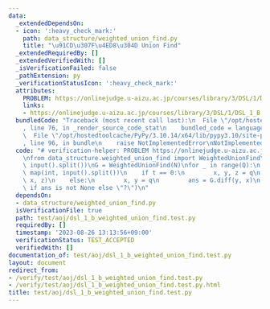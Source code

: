 ```yaml
---
data:
  _extendedDependsOn:
  - icon: ':heavy_check_mark:'
    path: data_structure/weighted_union_find.py
    title: "\u91CD\u307F\u4ED8\u304D Union Find"
  _extendedRequiredBy: []
  _extendedVerifiedWith: []
  _isVerificationFailed: false
  _pathExtension: py
  _verificationStatusIcon: ':heavy_check_mark:'
  attributes:
    PROBLEM: https://onlinejudge.u-aizu.ac.jp/courses/library/3/DSL/1/DSL_1_B
    links:
    - https://onlinejudge.u-aizu.ac.jp/courses/library/3/DSL/1/DSL_1_B
  bundledCode: "Traceback (most recent call last):\n  File \"/opt/hostedtoolcache/PyPy/3.10.14/x64/lib/pypy3.10/site-packages/onlinejudge_verify/documentation/build.py\"\
    , line 76, in _render_source_code_stat\n    bundled_code = language.bundle(\n\
    \  File \"/opt/hostedtoolcache/PyPy/3.10.14/x64/lib/pypy3.10/site-packages/onlinejudge_verify/languages/python.py\"\
    , line 96, in bundle\n    raise NotImplementedError\nNotImplementedError\n"
  code: "# verification-helper: PROBLEM https://onlinejudge.u-aizu.ac.jp/courses/library/3/DSL/1/DSL_1_B\n\
    \nfrom data_structure.weighted_union_find import WeightedUnionFind\n\nN, Q = map(int,\
    \ input().split())\nG = WeightedUnionFind(N)\nfor _ in range(Q):\n    t, *q =\
    \ map(int, input().split())\n    if t == 0:\n        x, y, z = q\n        G.merge(y,\
    \ x, z)\n    else:\n        x, y = q\n        ans = G.diff(y, x)\n        print(ans\
    \ if ans is not None else \"?\")\n"
  dependsOn:
  - data_structure/weighted_union_find.py
  isVerificationFile: true
  path: test/aoj/dsl_1_b_weighted_union_find.test.py
  requiredBy: []
  timestamp: '2023-08-26 13:13:56+09:00'
  verificationStatus: TEST_ACCEPTED
  verifiedWith: []
documentation_of: test/aoj/dsl_1_b_weighted_union_find.test.py
layout: document
redirect_from:
- /verify/test/aoj/dsl_1_b_weighted_union_find.test.py
- /verify/test/aoj/dsl_1_b_weighted_union_find.test.py.html
title: test/aoj/dsl_1_b_weighted_union_find.test.py
---
```

